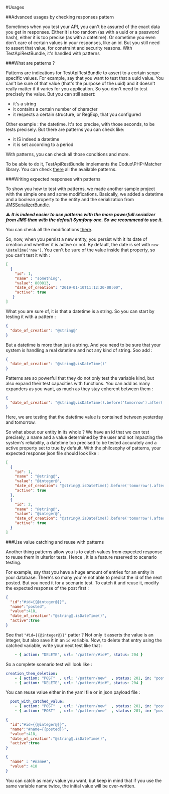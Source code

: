 #Usages

##Advanced usages by checking responses pattern

Sometimes when you test your API, you can't be assured of the exact data you get in responses. Either it is too random (as with a uuid or a password hash), either it is too precise (as with a datetime). Or sometime you even don't care of certain values in your responses, like an id. But you still need to assert that value, for constraint and security reasons. With TestApiRestBundle, it's handled with patterns

###What are patterns ?

Patterns are indications for TestApiRestBundle to assert to a certain scope specific values. For example, say that you want to test that a uuid value. You can't be sure of that value (that's the purpose of the uuid) and it doesn't really matter if it varies for you application. So you don't need to test precisely the value. But you can still assert:
* it's a string
* it contains a certain number of character
* it respects a certain structure, or RegExp, that you configured

Other example : the datetime. It's too precise, with those seconds, to be tests precisely. But there are patterns you can check like:
* it IS indeed a datetime
* it is set according to a period

With patterns, you can check all those conditions and more.

To be able to do it, TestApiRestBundle implements the Coduo\PHP-Matcher library. You can check [there](https://github.com/coduo/php-matcher) all the available patterns.

###Writing expected responses with patterns

To show you how to test with patterns, we made another sample project with the simple one and some modifications. Basically, we added a datetime and a boolean property to the entity and the serialization from [JMSSerializerBundle](https://jmsyst.com/bundles/JMSSerializerBundle). 

&#9888;	___It is indeed easier to use patterns with the more powerfull serializer from JMS than with the default Symfony one. So we recommend to use it.___


You can check all the modifications [there](../Tests/sampleProject/src/PatternBundle/).

So, now, when you persist a new entity, you persist with it its date of creation and whether it is active or not. By default, the date is set with ```new \DateTime('now')```. You can't be sure of the value inside that property, so you can't test it with :

```json
[
  {
    "id": 1,
    "name" : "something",
    "value": 800813,
    "date_of_creation": "2019-01-10T11:12:20-00:00",
    "active": true
   }
]
```

What you are sure of, it is that a datetime is a string. So you can start by testing it with a pattern :

```json
{
  "date_of_creation": "@string@"
}
```

 But a datetime is more than just a string. And you need to be sure that your system is handling a real datetime and not any kind of string. Soo add :

```json
{
  "date_of_creation": "@string@.isDateTime()"
}
``` 

Patterns are so powerful that they do not only test the variable kind, but also expand their test capacities with functions. You can add as many expanders as you want, as much as they stay coherent between them :

```json
{
  "date_of_creation": "@string@.isDateTime().before('tomorrow').after('yesterday)"
}
``` 

Here, we are testing that the datetime value is contained between yesterday and tomorrow.

So what about our entity in its whole ? We have an id that we can test precisely, a name and a value determined by the user and not impacting the system's reliability, a datetime too precised to be tested accurately and a active property set to true by default. With the philosophy of patterns, your expected response json file should look like :

```json
[
  {
    "id": 1,
    "name" : "@string@",
    "value": "@integer@",
    "date_of_creation": "@string@.isDateTime().before('tomorrow').after('- 100day')",
    "active": true
  },
  {
    "id": 2,
    "name" : "@string@",
    "value": "@integer@",
    "date_of_creation": "@string@.isDateTime().before('tomorrow').after('- 100day')",
    "active": true
  }
]
```

###Use value catching and reuse with patterns

Another thing patterns allow you is to catch values from expected response to reuse them in ulterior tests. Hence , it is a feature reserved to scenario testing. 

For example, say that you have a huge amount of entries for an entity in your database. There's so many you're not able to predict the id of the next posted. But you need it for a scenario test. To catch it and reuse it, modify the expected response of the post first :

```json
{
  "id":"#id={{@integer@}}",
  "name":"posted",
  "value":418,
  "date_of_creation":"@string@.isDateTime()",
  "active":true
}
```

See that ```"#id={{@integer@}}"``` patter ? Not only it asserts the value is an integer, but also save it in an ```id``` variable. Now, to delete that entry using the catched variable, write your next test like that :

```yaml
    - { action: "DELETE", url: "/pattern/#id#", status: 204 }
```

So a complete scenario test will look like :

```yaml
creation_then_deletion:
    - { action: "POST"  , url: "/pattern/new"  , status: 201, in: "postValidPattern" , out: "postedPattern"}
    - { action: "DELETE", url: "/pattern/#id#", status: 204 }
```

You can reuse value either in the yaml file or in json payload file : 

```yaml
  post_with_catched_value:
    - { action: "POST"  , url: "/pattern/new"  , status: 201, in: "postValidPattern" , out: "postedPattern"}
    - { action: "POST"  , url: "/pattern/new"  , status: 201, in: "postValidPatternWithCatchedValue" , out: "postedPatternWithCatchedValue"}
```

```json
{
  "id":"#id={{@integer@}}",
  "name":"#name={{posted}}",
  "value":418,
  "date_of_creation":"@string@.isDateTime()",
  "active":true
}
```

```json
{
  "name" : "#name#",
  "value": 418
}
```

You can catch as many value you want, but keep in mind that if you use the same variable name twice, the initial value will be over-written.